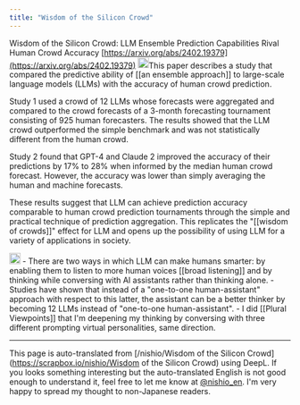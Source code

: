 ```yaml
---
title: "Wisdom of the Silicon Crowd"
---
```


Wisdom of the Silicon Crowd: LLM Ensemble Prediction Capabilities Rival Human Crowd Accuracy
[https://arxiv.org/abs/2402.19379](https://arxiv.org/abs/2402.19379)
<img src='https://scrapbox.io/api/pages/nishio-en/claude/icon' alt='claude.icon' height="19.5"/>This paper describes a study that compared the predictive ability of [[an ensemble approach]] to large-scale language models (LLMs) with the accuracy of human crowd prediction.

Study 1 used a crowd of 12 LLMs whose forecasts were aggregated and compared to the crowd forecasts of a 3-month forecasting tournament consisting of 925 human forecasters. The results showed that the LLM crowd outperformed the simple benchmark and was not statistically different from the human crowd.

Study 2 found that GPT-4 and Claude 2 improved the accuracy of their predictions by 17% to 28% when informed by the median human crowd forecast. However, the accuracy was lower than simply averaging the human and machine forecasts.

These results suggest that LLM can achieve prediction accuracy comparable to human crowd prediction tournaments through the simple and practical technique of prediction aggregation. This replicates the "[[wisdom of crowds]]" effect for LLM and opens up the possibility of using LLM for a variety of applications in society.

<img src='https://scrapbox.io/api/pages/nishio-en/nishio/icon' alt='nishio.icon' height="19.5"/>
- There are two ways in which LLM can make humans smarter: by enabling them to listen to more human voices [[broad listening]] and by thinking while conversing with AI assistants rather than thinking alone.
- Studies have shown that instead of a "one-to-one human-assistant" approach with respect to this latter, the assistant can be a better thinker by becoming 12 LLMs instead of "one-to-one human-assistant".
- I did [[Plural Viewpoints]] that I'm deepening my thinking by conversing with three different prompting virtual personalities, same direction.

---
This page is auto-translated from [/nishio/Wisdom of the Silicon Crowd](https://scrapbox.io/nishio/Wisdom of the Silicon Crowd) using DeepL. If you looks something interesting but the auto-translated English is not good enough to understand it, feel free to let me know at [@nishio_en](https://twitter.com/nishio_en). I'm very happy to spread my thought to non-Japanese readers.
